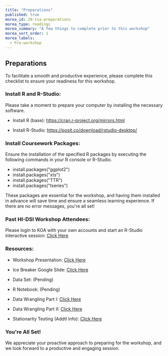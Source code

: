 ```yaml
---
title: "Preparations"
published: true
morea_id: 20-tsa-preparations
morea_type: readings
morea_summary: "A few things to complete prior to this workshop"
morea_sort_order: 1
morea_labels:
  - Pre-workshop
---
```


## Preparations 

To facilitate a smooth and productive experience, please complete this checklist to ensure your readiness for this workshop. 


### Install R and R-Studio:
Please take a moment to prepare your computer by installing the necessary software.

* Install R (base): https://cran.r-project.org/mirrors.html  

* Install R-Studio: https://posit.co/download/rstudio-desktop/


### Install Coursework Packages:
Ensure the installation of the specified R packages by executing the following commands in your R console or R-Studio.

* install.packages(&quot;ggplot2&quot;)
* install.packages(&quot;xts&quot;)
* install.packages(&quot;TTR&quot;)
* install.packages(&quot;tseries&quot;)

These packages are essential for the workshop, and having them installed in advance will save time and ensure a seamless learning experience. If there are no error messages, you&#39;re all set!

### Past HI-DSI Workshop Attendees:
Please login to KOA with your own accounts and start an R-Studio interactive session: [Click Here](https://koa.its.hawaii.edu/) 

### Resources:
* Workshop Presentation: [Click Here](https://docs.google.com/presentation/d/1YLgclYe3Hkf8lIDctmLbreOeoq1R_nHEQ0Me4weTEMg/edit?usp=sharing)

* Ice Breaker Google Slide: [Click Here](https://docs.google.com/presentation/d/13LXlBwBo1M4IRdF3K1uq5_U_FXInqP216wlHB8ESqcM/edit?usp=sharing)

* Data Set: (Pending)

* R Notebook: (Pending)

* Data Wrangling Part I: [Click Here](https://change-hi.github.io/modules/data-wrangling-1/) 

* Data Wrangling Part II: [Click Here](https://change-hi.github.io/modules/data-wrangling-2/)

* Stationarity Testing (Addtl Info): [Click Here](https://rpubs.com/richkt/269797) 

### You're All Set!

We appreciate your proactive approach to preparing for the workshop, and we look forward to a productive and engaging session.